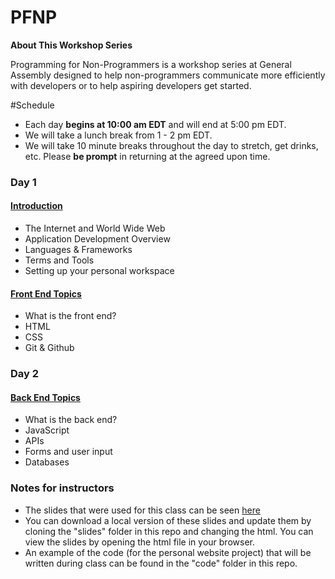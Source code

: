 # PFNP

**About This Workshop Series**

Programming for Non-Programmers is a workshop series at General Assembly designed to help non-programmers communicate more efficiently with developers or to help aspiring developers get started.

#Schedule

- Each day **begins at 10:00 am EDT** and will end at 5:00 pm EDT.
- We will take a lunch break from 1 - 2 pm EDT.
- We will take 10 minute breaks throughout the day to stretch, get drinks, etc. Please **be prompt** in returning at the agreed upon time.

### Day 1
#### [Introduction](indtroduction.md)
- The Internet and World Wide Web
- Application Development Overview
- Languages & Frameworks
- Terms and Tools
- Setting up your personal workspace

#### [Front End Topics](front_end.md)
- What is the front end?
- HTML
- CSS
- Git & Github

### Day 2
#### [Back End Topics](back_end.md)
- What is the back end?
- JavaScript
- APIs
- Forms and user input
- Databases

### Notes for instructors
- The slides that were used for this class can be seen [here](http://slides.com/kristynbryan/programming-for-non-programmers-1-1-2-3)
- You can download a local version of these slides and update them by cloning the "slides" folder in this repo and changing the html. You can view the slides by opening the html file in your browser.
- An example of the code (for the personal website project) that will be written during class can be found in the "code" folder in this repo.
